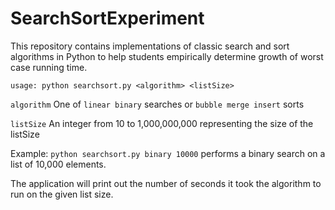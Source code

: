 # SearchSortExperiment

This repository contains implementations of classic search and sort algorithms 
in Python to help students empirically determine growth of worst case running 
time.

`usage: python searchsort.py <algorithm> <listSize>`

`algorithm` One of `linear binary` searches or  `bubble merge insert` sorts

`listSize` An integer from 10 to 1,000,000,000 representing the size of the listSize

Example: `python searchsort.py binary 10000` performs a binary search on a list of 10,000 elements.

The application will print out the number of seconds it took the algorithm to 
run on the given list size.